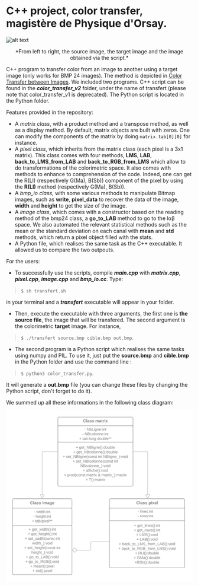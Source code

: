 # C++ project, color transfer, magistère de Physique d'Orsay.

![alt text](https://github.com/Universal-AC/MAG_Color_transfer/blob/master/preview.png?raw=true)

<div align="center"> *From left to right, the source image, the target image and the image obtained via the script.* </div>

C++ program to transfer color from an image to another using a target image (only works for BMP 24 images). The method is depicted in [Color Transfer between Images](https://www.cs.tau.ac.il/~turkel/imagepapers/ColorTransfer.pdf). We included two programs. C++ script can be found in the ***color_transfer_v2*** folder, under the name of transfert (please note that color_transfer_v1 is deprecated). The Python script is located in the Python folder.

Features provided in the repository:

* A *matrix class*, with a product method and a transpose method, as well as a display method. By default, matrix objects are built with zeros. One can modify the components of the matrix by doing ``matrix.tab[0][0]`` for instance.
* A *pixel class*, which inherits from the matrix class (each pixel is a 3x1 matrix). This class comes with four methods, **LMS**, **LAB**, **back_to_LMS_from_LAB** and **back_to_RGB_from_LMS** which allow to do transformations of the colorimetric space. It also comes with methods to enhance to comprehension of the code. Indeed, one can get the R(Ll) (respectively G(Ma), B(Sb)) component of the pixel by using the **R(Ll)** method (respectively G(Ma), B(Sb)).
* A *bmp_io class*, with some various methods to manipulate Bitmap images, such as **write**, **pixel_data** to recover the data of the image, **width** and **height** to get the size of the image.
* A *image class*, which comes with a constructor based on the reading method of the bmp24 class, a **go_to_LAB** method to go to the lαβ space. We also automated the relevant statistical methods such as the mean or the standard deviation on each canal with **mean** and **std** methods, which return a pixel object filled with the stats.
* A Python file, which realises the same task as the C++ executable. It allowed us to compare the two outpouts.

For the users:

* To successfully use the scripts, compile ***main.cpp*** with ***matrix.cpp***, ***pixel.cpp***, ***image.cpp*** and ***bmp_io.cc***. Type:
>``$ sh transfert.sh``

in your terminal and a ***transfert*** executable will appear in your folder.

* Then, execute the executable with three arguments, the first one is **the source file**, the image that will be transfered. The second argument is the colorimetric **target** image. For instance, 
>``$ ./transfert source.bmp cible.bmp out.bmp``.
* The second program is a Python script which realises the same tasks using numpy and PIL. To use it, just put the **source.bmp** and **cible.bmp** in the Python folder and use the command line : 
>`` $ python3 color_transfer.py ``.

It will generate a **out.bmp** file (you can change these files by changing the Python script, don't forget to do it).

We summed up all these informations in the following class diagram:

![alt text](https://github.com/Universal-AC/MAG_Color_transfer/blob/master/diag.png?raw=true)
